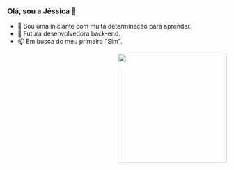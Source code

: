### Olá, sou a Jéssica 👋



- 🔭 Sou uma iniciante com muita determinação para aprender. 
- 🌱 Futura desenvolvedora back-end.
- 📫 Em busca do meu primeiro "Sim".


<p align="end" margin-top="55px">
  <img width="250" src="https://media.giphy.com/media/jIgXf4hgbHCeKiXpvt/giphy.gif">
</p>






